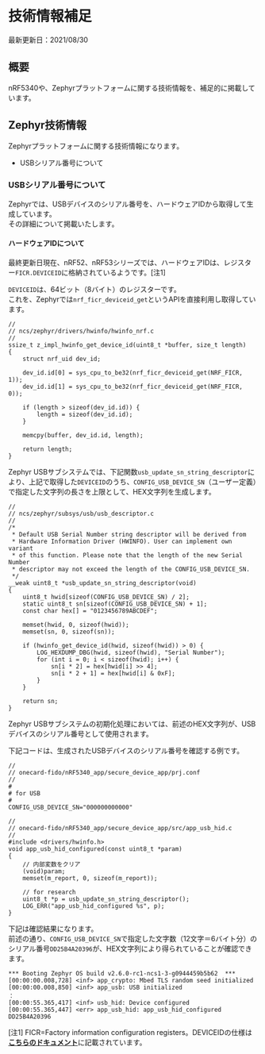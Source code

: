 # 技術情報補足

最新更新日：2021/08/30

## 概要

nRF5340や、Zephyrプラットフォームに関する技術情報を、補足的に掲載しています。

## Zephyr技術情報

Zephyrプラットフォームに関する技術情報になります。

- USBシリアル番号について

### USBシリアル番号について

Zephyrでは、USBデバイスのシリアル番号を、ハードウェアIDから取得して生成しています。<br>
その詳細について掲載いたします。

#### ハードウェアIDについて

最終更新日現在、nRF52、nRF53シリーズでは、ハードウェアIDは、レジスター`FICR.DEVICEID`に格納されているようです。[注1]

`DEVICEID`は、64ビット（8バイト）のレジスターです。<br>
これを、Zephyrでは`nrf_ficr_deviceid_get`というAPIを直接利用し取得しています。

```
//
// ncs/zephyr/drivers/hwinfo/hwinfo_nrf.c
//
ssize_t z_impl_hwinfo_get_device_id(uint8_t *buffer, size_t length)
{
	struct nrf_uid dev_id;

	dev_id.id[0] = sys_cpu_to_be32(nrf_ficr_deviceid_get(NRF_FICR, 1));
	dev_id.id[1] = sys_cpu_to_be32(nrf_ficr_deviceid_get(NRF_FICR, 0));

	if (length > sizeof(dev_id.id)) {
		length = sizeof(dev_id.id);
	}

	memcpy(buffer, dev_id.id, length);

	return length;
}
```

Zephyr USBサブシステムでは、下記関数`usb_update_sn_string_descriptor`により、上記で取得した`DEVICEID`のうち、`CONFIG_USB_DEVICE_SN`（ユーザー定義）で指定した文字列の長さを上限として、HEX文字列を生成します。

```
//
// ncs/zephyr/subsys/usb/usb_descriptor.c
//
/*
 * Default USB Serial Number string descriptor will be derived from
 * Hardware Information Driver (HWINFO). User can implement own variant
 * of this function. Please note that the length of the new Serial Number
 * descriptor may not exceed the length of the CONFIG_USB_DEVICE_SN.
 */
__weak uint8_t *usb_update_sn_string_descriptor(void)
{
	uint8_t hwid[sizeof(CONFIG_USB_DEVICE_SN) / 2];
	static uint8_t sn[sizeof(CONFIG_USB_DEVICE_SN) + 1];
	const char hex[] = "0123456789ABCDEF";

	memset(hwid, 0, sizeof(hwid));
	memset(sn, 0, sizeof(sn));

	if (hwinfo_get_device_id(hwid, sizeof(hwid)) > 0) {
		LOG_HEXDUMP_DBG(hwid, sizeof(hwid), "Serial Number");
		for (int i = 0; i < sizeof(hwid); i++) {
			sn[i * 2] = hex[hwid[i] >> 4];
			sn[i * 2 + 1] = hex[hwid[i] & 0xF];
		}
	}

	return sn;
}
```

Zephyr USBサブシステムの初期化処理においては、前述のHEX文字列が、USBデバイスのシリアル番号として使用されます。

下記コードは、生成されたUSBデバイスのシリアル番号を確認する例です。

```
//
// onecard-fido/nRF5340_app/secure_device_app/prj.conf
//
#
# for USB
#
CONFIG_USB_DEVICE_SN="000000000000"

//
// onecard-fido/nRF5340_app/secure_device_app/src/app_usb_hid.c
//
#include <drivers/hwinfo.h>
void app_usb_hid_configured(const uint8_t *param)
{
    // 内部変数をクリア
    (void)param;
    memset(m_report, 0, sizeof(m_report));

    // for research
    uint8_t *p = usb_update_sn_string_descriptor();
    LOG_ERR("app_usb_hid_configured %s", p);
}
```

下記は確認結果になります。<br>
前述の通り、`CONFIG_USB_DEVICE_SN`で指定した文字数（12文字＝6バイト分）のシリアル番号`DD25B4A20396`が、HEX文字列により得られていることが確認できます。

```
*** Booting Zephyr OS build v2.6.0-rc1-ncs1-3-g0944459b5b62  ***
[00:00:00.008,728] <inf> app_crypto: Mbed TLS random seed initialized
[00:00:00.008,850] <inf> app_usb: USB initialized
：
[00:00:55.365,417] <inf> usb_hid: Device configured
[00:00:55.365,447] <err> app_usb_hid: app_usb_hid_configured DD25B4A20396
```



[注1] FICR=Factory information configuration registers。DEVICEIDの仕様は<b>[こちらのドキュメント](https://infocenter.nordicsemi.com/topic/ps_nrf5340/chapters/ficr/doc/ficr.html?cp=3_0_0_4_3_1#register.INFO.DEVICEID)</b>に記載されています。
